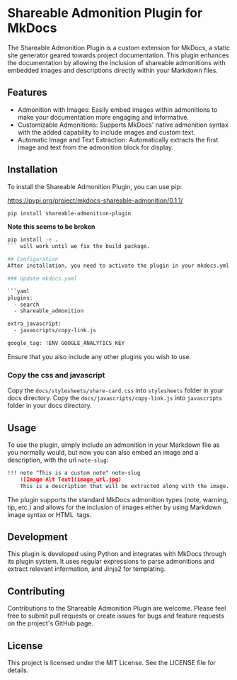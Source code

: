 # Shareable Admonition Plugin for MkDocs

The Shareable Admonition Plugin is a custom extension for MkDocs, a static site generator geared towards project documentation. This plugin enhances the documentation by allowing the inclusion of shareable admonitions with embedded images and descriptions directly within your Markdown files.

## Features
* Admonition with Images: Easily embed images within admonitions to make your documentation more engaging and informative.
* Customizable Admonitions: Supports MkDocs' native admonition syntax with the added capability to include images and custom text.
* Automatic Image and Text Extraction: Automatically extracts the first image and text from the admonition block for display.

## Installation

To install the Shareable Admonition Plugin, you can use pip:


https://pypi.org/project/mkdocs-shareable-admonition/0.1.1/

```bash
pip install shareable-admonition-plugin
```

**Note this seems to be broken**

```bash
pip install -e .
``` will work until we fix the build package. 

## Configuration
After installation, you need to activate the plugin in your mkdocs.yml configuration file:

### Update mkdocs.yaml

```yaml
plugins:
  - search
  - shareable_admonition

extra_javascript:
  - javascripts/copy-link.js

google_tag: !ENV GOOGLE_ANALYTICS_KEY
```

Ensure that you also include any other plugins you wish to use.

### Copy the css and javascript 

Copy the `docs/stylesheets/share-card.css` into `stylesheets` folder in your docs directory.
Copy the `docs/javascripts/copy-link.js` into `javascripts` folder in your docs directory. 

## Usage
To use the plugin, simply include an admonition in your Markdown file as you normally would, but now you can also embed an image and a description, with the url `note-slug`:

```markdown
!!! note "This is a custom note" note-slug
    ![Image Alt Text](image_url.jpg)
    This is a description that will be extracted along with the image.
```

The plugin supports the standard MkDocs admonition types (note, warning, tip, etc.) and allows for the inclusion of images either by using Markdown image syntax or HTML <img> tags.

## Development
This plugin is developed using Python and integrates with MkDocs through its plugin system. It uses regular expressions to parse admonitions and extract relevant information, and Jinja2 for templating.

## Contributing
Contributions to the Shareable Admonition Plugin are welcome. Please feel free to submit pull requests or create issues for bugs and feature requests on the project's GitHub page.

## License
This project is licensed under the MIT License. See the LICENSE file for details.
